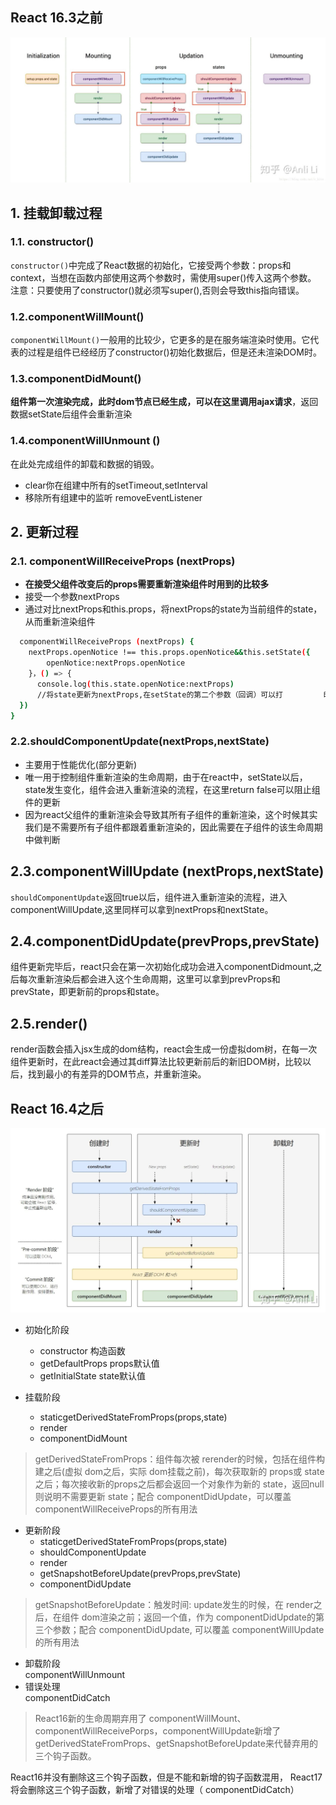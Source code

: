 ## React 16.3之前
![reactLifeCircleold.jpg](../images/reactLifeCircleold.jpg)

## 1. 挂载卸载过程
### 1.1. constructor()  
`constructor()`中完成了React数据的初始化，它接受两个参数：props和context，当想在函数内部使用这两个参数时，需使用super()传入这两个参数。
注意：只要使用了constructor()就必须写super(),否则会导致this指向错误。

###  1.2.componentWillMount()  
`componentWillMount()`一般用的比较少，它更多的是在服务端渲染时使用。它代表的过程是组件已经经历了constructor()初始化数据后，但是还未渲染DOM时。

### 1.3.componentDidMount()  
**组件第一次渲染完成，此时dom节点已经生成，可以在这里调用ajax请求**，返回数据setState后组件会重新渲染

###  1.4.componentWillUnmount ()  
在此处完成组件的卸载和数据的销毁。

+ clear你在组建中所有的setTimeout,setInterval
+ 移除所有组建中的监听 removeEventListener

## 2. 更新过程
### 2.1. componentWillReceiveProps (nextProps)  
+ **在接受父组件改变后的props需要重新渲染组件时用到的比较多**
+ 接受一个参数nextProps
+ 通过对比nextProps和this.props，将nextProps的state为当前组件的state，从而重新渲染组件
```bash
  componentWillReceiveProps (nextProps) {
    nextProps.openNotice !== this.props.openNotice&&this.setState({
        openNotice:nextProps.openNotice
    }，() => {
      console.log(this.state.openNotice:nextProps)
      //将state更新为nextProps,在setState的第二个参数（回调）可以打         印出新的state
  })
}
```

### 2.2.shouldComponentUpdate(nextProps,nextState)  
+ 主要用于性能优化(部分更新)
+ 唯一用于控制组件重新渲染的生命周期，由于在react中，setState以后，state发生变化，组件会进入重新渲染的流程，在这里return false可以阻止组件的更新
+ 因为react父组件的重新渲染会导致其所有子组件的重新渲染，这个时候其实我们是不需要所有子组件都跟着重新渲染的，因此需要在子组件的该生命周期中做判断

## 2.3.componentWillUpdate (nextProps,nextState)
`shouldComponentUpdate`返回true以后，组件进入重新渲染的流程，进入componentWillUpdate,这里同样可以拿到nextProps和nextState。

## 2.4.componentDidUpdate(prevProps,prevState)
组件更新完毕后，react只会在第一次初始化成功会进入componentDidmount,之后每次重新渲染后都会进入这个生命周期，这里可以拿到prevProps和prevState，即更新前的props和state。

## 2.5.render()
render函数会插入jsx生成的dom结构，react会生成一份虚拟dom树，在每一次组件更新时，在此react会通过其diff算法比较更新前后的新旧DOM树，比较以后，找到最小的有差异的DOM节点，并重新渲染。



## React 16.4之后
![reactLifeCircleNew.jpg](../images/reactLifeCircleNew.jpg)

+ 初始化阶段  
  + constructor 构造函数
  + getDefaultProps props默认值
  + getInitialState state默认值

+ 挂载阶段
  + staticgetDerivedStateFromProps(props,state)
  + render
  + componentDidMount
>getDerivedStateFromProps：组件每次被 rerender的时候，包括在组件构建之后(虚拟 dom之后，实际 dom挂载之前)，每次获取新的 props或 state之后；每次接收新的props之后都会返回一个对象作为新的 state，返回null则说明不需要更新 state；配合 componentDidUpdate，可以覆盖 componentWillReceiveProps的所有用法

+ 更新阶段
  + staticgetDerivedStateFromProps(props,state)
  + shouldComponentUpdate
  + render
  + getSnapshotBeforeUpdate(prevProps,prevState)
  + componentDidUpdate
>getSnapshotBeforeUpdate：触发时间: update发生的时候，在 render之后，在组件 dom渲染之前；返回一个值，作为 componentDidUpdate的第三个参数；配合 componentDidUpdate, 可以覆盖 componentWillUpdate的所有用法

+ 卸载阶段  
 componentWillUnmount
+ 错误处理    
componentDidCatch
>React16新的生命周期弃用了 componentWillMount、componentWillReceivePorps，componentWillUpdate新增了 getDerivedStateFromProps、getSnapshotBeforeUpdate来代替弃用的三个钩子函数。

React16并没有删除这三个钩子函数，但是不能和新增的钩子函数混用， React17将会删除这三个钩子函数，新增了对错误的处理（ componentDidCatch）
